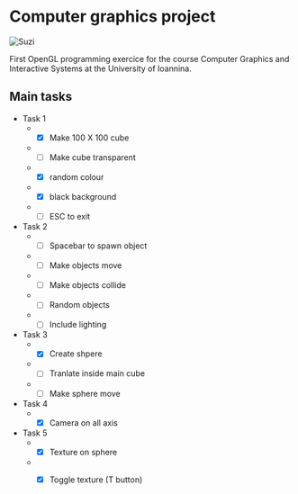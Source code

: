 # Computer graphics project

![Suzi](examples/obj_import_test/obj_example.gif)

First OpenGL programming exercice for the course Computer Graphics and Interactive Systems at the University of Ioannina.

## Main tasks
* Task 1
  * - [x] Make 100 X 100 cube 
  * - [ ] Make cube transparent
  * - [x] random colour
  * - [x] black background
  * - [ ] ESC to exit
* Task 2
  * - [ ] Spacebar to spawn object
  * - [ ] Make objects move
  * - [ ] Make objects collide
  * - [ ] Random objects
  * - [ ] Include lighting
* Task 3
  * - [X] Create shpere 
  * - [ ] Tranlate inside main cube
  * - [ ] Make sphere move
* Task 4
  * - [x] Camera on all axis
* Task 5
  * - [x] Texture on sphere
  * - [x] Toggle texture (T button)

